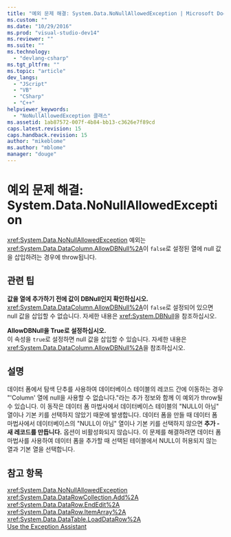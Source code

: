 ```yaml
---
title: "예외 문제 해결: System.Data.NoNullAllowedException | Microsoft Docs"
ms.custom: ""
ms.date: "10/29/2016"
ms.prod: "visual-studio-dev14"
ms.reviewer: ""
ms.suite: ""
ms.technology: 
  - "devlang-csharp"
ms.tgt_pltfrm: ""
ms.topic: "article"
dev_langs: 
  - "JScript"
  - "VB"
  - "CSharp"
  - "C++"
helpviewer_keywords: 
  - "NoNullAllowedException 클래스"
ms.assetid: 1ab87572-007f-4b84-bb13-c3626e7f89cd
caps.latest.revision: 15
caps.handback.revision: 15
author: "mikeblome"
ms.author: "mblome"
manager: "douge"
---
```

# 예외 문제 해결: System.Data.NoNullAllowedException
<xref:System.Data.NoNullAllowedException> 예외는 <xref:System.Data.DataColumn.AllowDBNull%2A>이 `false`로 설정된 열에 null 값을 삽입하려는 경우에 throw됩니다.  
  
## 관련 팁  
 **값을 열에 추가하기 전에 값이 DBNull인지 확인하십시오.**  
 <xref:System.Data.DataColumn.AllowDBNull%2A>이 `false`로 설정되어 있으면 null 값을 삽입할 수 없습니다. 자세한 내용은 <xref:System.DBNull>을 참조하십시오.  
  
 **AllowDBNull을 True로 설정하십시오.**  
 이 속성을 `true`로 설정하면 null 값을 삽입할 수 있습니다. 자세한 내용은 <xref:System.Data.DataColumn.AllowDBNull%2A>을 참조하십시오.  
  
## 설명  
 데이터 폼에서 탐색 단추를 사용하여 데이터베이스 테이블의 레코드 간에 이동하는 경우 "'Column' 열에 null을 사용할 수 없습니다."라는 추가 정보와 함께 이 예외가 throw될 수 있습니다. 이 동작은 데이터 폼 마법사에서 데이터베이스 테이블의 "NULL이 아님" 열이나 기본 키를 선택하지 않았기 때문에 발생합니다. 데이터 폼을 만들 때 데이터 폼 마법사에서 데이터베이스의 "NULL이 아님" 열이나 기본 키를 선택하지 않으면 **추가 \- 새 레코드를 만듭니다.** 옵션이 비활성화되지 않습니다. 이 문제를 해결하려면 데이터 폼 마법사를 사용하여 데이터 폼을 추가할 때 선택된 테이블에서 NULL이 허용되지 않는 열과 기본 열을 선택합니다.  
  
## 참고 항목  
 <xref:System.Data.NoNullAllowedException>   
 <xref:System.Data.DataRowCollection.Add%2A>   
 <xref:System.Data.DataRow.EndEdit%2A>   
 <xref:System.Data.DataRow.ItemArray%2A>   
 <xref:System.Data.DataTable.LoadDataRow%2A>   
 [Use the Exception Assistant](../Topic/How%20to:%20Use%20the%20Exception%20Assistant.md)